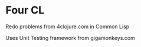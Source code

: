 # Four CL

Redo problems from 4clojure.com in Common Lisp

Uses Unit Testing framework from gigamonkeys.com

